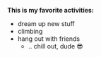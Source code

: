 **This is my favorite activities:**
* dream up new stuff
* climbing
* hang out with friends
  * .. chill out, dude :sunglasses:
